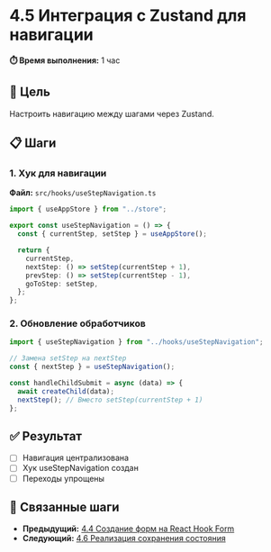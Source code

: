 # 4.5 Интеграция с Zustand для навигации

**⏱️ Время выполнения:** 1 час

## 🎯 Цель

Настроить навигацию между шагами через Zustand.

## 📋 Шаги

### 1. Хук для навигации

**Файл:** `src/hooks/useStepNavigation.ts`

```typescript
import { useAppStore } from "../store";

export const useStepNavigation = () => {
  const { currentStep, setStep } = useAppStore();

  return {
    currentStep,
    nextStep: () => setStep(currentStep + 1),
    prevStep: () => setStep(currentStep - 1),
    goToStep: setStep,
  };
};
```

### 2. Обновление обработчиков

```typescript
import { useStepNavigation } from "../hooks/useStepNavigation";

// Замена setStep на nextStep
const { nextStep } = useStepNavigation();

const handleChildSubmit = async (data) => {
  await createChild(data);
  nextStep(); // Вместо setStep(currentStep + 1)
};
```

## ✅ Результат

- [ ] Навигация централизована
- [ ] Хук useStepNavigation создан
- [ ] Переходы упрощены

## 🔗 Связанные шаги

- **Предыдущий:** [4.4 Создание форм на React Hook Form](./4.4-react-hook-form.md)
- **Следующий:** [4.6 Реализация сохранения состояния](./4.6-state-persistence.md)
